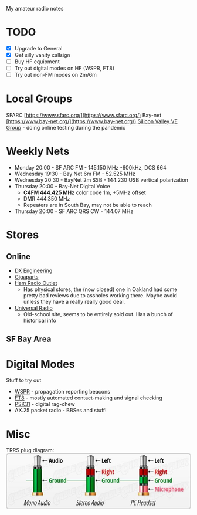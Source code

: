 My amateur radio notes

# TODO
- [x] Upgrade to General
- [x] Get silly vanity callsign
- [ ] Buy HF equipment
- [ ] Try out digital modes on HF (WSPR, FT8)
- [ ] Try out non-FM modes on 2m/6m

# Local Groups

SFARC [https://www.sfarc.org/](https://www.sfarc.org/)
Bay-net [https://www.bay-net.org/](https://www.bay-net.org/)
[Silicon Valley VE Group](http://www.svve.org/) - doing online testing during the pandemic

# Weekly Nets
- Monday 20:00 - SF ARC FM - 145.150 MHz -600kHz, DCS 664
- Wednesday 19:30 - Bay Net 6m FM - 52.525 MHz
- Wednesday 20:30 - BayNet 2m SSB - 144.230 USB vertical polarization
- Thursday 20:00 - Bay-Net Digital Voice
	- **C4FM 444.425 MHz** color code 1m, +5MHz offset
	- DMR 444.350 MHz
	- Repeaters are in South Bay, may not be able to reach
- Thursday 20:00 - SF ARC QRS CW - 144.07 MHz


# Stores
## Online
- [DX Engineering](https://www.dxengineering.com/)
- [Gigaparts](https://www.gigaparts.com/)
- [Ham Radio Outlet](https://www.hamradio.com/)
	- Has physical stores, the (now closed) one in Oakland had some pretty bad reviews due to assholes working there. Maybe avoid unless they have a really really good deal.
- [Universal Radio](https://www.universal-radio.com/)
	- Old-school site, seems to be entirely sold out. Has a bunch of historical info

## SF Bay Area


# Digital Modes
Stuff to try out
- [WSPR](http://www.wsprnet.org/drupal/) - propagation reporting beacons
- [FT8](https://www.sigidwiki.com/wiki/FT8) - mostly automated contact-making and signal checking
- [PSK31](https://www.qsl.net/sv1grb/psk31.htm) - digital rag-chew
- AX.25 packet radio - BBSes and stuff!



# Misc
TRRS plug diagram:
![](/img/trrs-diagram.jpg)